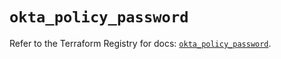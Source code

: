 # `okta_policy_password`

Refer to the Terraform Registry for docs: [`okta_policy_password`](https://registry.terraform.io/providers/okta/okta/4.10.0/docs/resources/policy_password).
